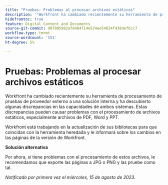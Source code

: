 ```yaml
---
title: "Pruebas: Problemas al procesar archivos estáticos"
description: '"Workfront ha cambiado recientemente su herramienta de procesamiento de pruebas de proveedor externo a una solución interna y ha descubierto algunas discrepancias en las capacidades de ambos sistemas. Estas discrepancias pueden causar problemas con el procesamiento de archivos estáticos, especialmente archivos de PDF, Word y PPT. Hay una solución disponible”.'
hidefromtoc: true
feature: Digital Content and Documents
source-git-commit: d07005982af8484714e574ee54034f438def6cc7
workflow-type: tm+mt
source-wordcount: '151'
ht-degree: 5%

---
```



# Pruebas: Problemas al procesar archivos estáticos

<!--WF and WFP TOCs-->

Workfront ha cambiado recientemente su herramienta de procesamiento de pruebas de proveedor externo a una solución interna y ha descubierto algunas discrepancias en las capacidades de ambos sistemas. Estas discrepancias pueden causar problemas con el procesamiento de archivos estáticos, especialmente archivos de PDF, Word y PPT.

Workfront está trabajando en la actualización de sus bibliotecas para que coincidan con la herramienta heredada y le informará sobre los cambios en las páginas de la versión de Workfront.

**Solución alternativa**

Por ahora, si tiene problemas con el procesamiento de estos archivos, le recomendamos que exporte las páginas a JPG o PNG y las pruebe como tal.

_Notificado por primera vez el miércoles, 15 de agosto de 2023._
